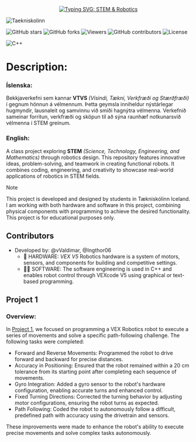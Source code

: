 <div align="center">
  <a href="https://git.io/typing-svg" target="_blank">
    <img src="https://readme-typing-svg.demolab.com?font=Kode+Mono&size=40&duration=2000&pause=1000&center=true&vCenter=true&width=435&lines=S-T-E-M+%26+Robotics" alt="Typing SVG: STEM & Robotics">
  </a>
</div>


![Taekniskolinn](https://img.shields.io/badge/Taekniskolinn-blue?style=for-the-badge&logo=https://encrypted-tbn0.gstatic.com/images?q=tbn:ANd9GcQqTwAaMeKxCyPqZWQFVSrB3ifYAiyyDOn1HQ&s&logoColor=white)

![GitHub stars](https://img.shields.io/github/stars/Ingthor06/S-T-E-M-Robotics?style=social)
![GitHub forks](https://img.shields.io/github/forks/Ingthor06/S-T-E-M-Robotics?style=social)
![Viewers](https://img.shields.io/badge/viewers-0-%23000000?style=flat-square&logo=GitHub&logoColor=white)
![GitHub contributors](https://img.shields.io/github/contributors/Ingthor06/S-T-E-M-Robotics)
![License](https://img.shields.io/github/license/Ingthor06/S-T-E-M-Robotics)


![C++](https://img.shields.io/badge/C%2B%2B-11-blue?logo=c%2B%2B&logoColor=white)


# Description:
### Íslenska:
Bekkjaverkefni sem kannar **VTVS** *(Vísindi, Tækni, Verkfræði og Stærðfræði)* í gegnum hönnun á vélmennum. Þetta geymsla inniheldur nýstárlegar hugmyndir, lausnaleit og samvinnu við smíði hagnýtra vélmenna. Verkefnið sameinar forritun, verkfræði og sköpun til að sýna raunhæf notkunarsvið vélmenna í STEM greinum.

### English:
A class project exploring **STEM** *(Science, Technology, Engineering, and Mathematics)* through robotics design. This repository features innovative ideas, problem-solving, and teamwork in creating functional robots. It combines coding, engineering, and creativity to showcase real-world applications of robotics in STEM fields.

> [!NOTE]
> This project is developed and designed by students in Tækniskólinn Iceland. I am working with both hardware and software in this project, combining physical components with programming to achieve the desired functionality. This project is for educational purposes only.

## Contributors
+ Developed by: @vValdimar, @Ingthor06<br/>
  * 🔨 HARDWARE: *VEX V5* Robotics hardware is a system of motors, sensors, and components for building and competitive settings.
  * 🧑‍💻 SOFTWARE: The software engineering is used in C++ and enables robot control through VEXcode V5 using graphical or text-based programming.

## Project 1
### Overview:
In [Project 1](Project_1/project_1.md), we focused on programming a VEX Robotics robot to execute a series of movements and solve a specific path-following challenge. The following tasks were completed:

+ Forward and Reverse Movements: Programmed the robot to drive forward and backward for precise distances.
+ Accuracy in Positioning: Ensured that the robot remained within a 20 cm tolerance from its starting point after completing each sequence of movements.
+ Gyro Integration: Added a gyro sensor to the robot's hardware configuration, enabling accurate turns and enhanced control.
+ Fixed Turning Directions: Corrected the turning behavior by adjusting motor configurations, ensuring the robot turns as expected.
+ Path Following: Coded the robot to autonomously follow a difficult, predefined path with accuracy using the drivetrain and sensors.
  
These improvements were made to enhance the robot's ability to execute precise movements and solve complex tasks autonomously.
